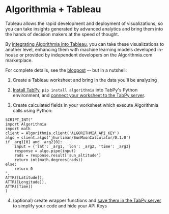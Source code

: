 # Algorithmia + Tableau 

Tableau allows the rapid development and deployment of visualizations, so you can take insights generated by advanced analytics and bring them into the hands of decision makers at the speed of thought.

By
[integrating Algorithmia into Tableau](https://algorithmia.com/developers/integrations),
you can take these visualizations to another level, enhancing them with
machine learning models developed in-house or provided by independent
developers on the Algorithmia.com marketplace.

For complete details, see the [blogpost](https://www.tableau.com/about/blog/2019/7/enrich-data-tableau-machine-learning-using-algorithmia) -- but in a nutshell:

1. Create a Tableau worksheet and bring in the data you'll be analyzing

2. [Install TabPy](https://github.com/tableau/TabPy/blob/master/README.md),
   `pip install algorithmia` into TabPy's Python environment, and
   [connect your worksheet to the TabPy server](https://github.com/tableau/TabPy/blob/master/docs/TableauConfiguration.md).

3. Create calculated fields in your worksheet which execute Algorithmia
   calls using Python:
   
```
SCRIPT_INT("
import Algorithmia
import math
client = Algorithmia.client('ALGORITHMIA_API_KEY')
algo = client.algo('jhurliman/SunMoonCalculator/0.1.0')
if _arg1[0] and _arg2[0]:
    input = {'lat': _arg1, 'lon': _arg2, 'time': _arg3}
    response = algo.pipe(input)
    rads = response.result['sun_altitude']
    return int(math.degrees(rads))
else:
    return 0
",
ATTR([Latitude]),
ATTR([Longitude]),
ATTR([Time])
)
```

4. (optional) create wrapper functions and
   [save them in the TabPy server](./tabpy_saved_functions) to simplify 
   your code and hide your API Keys
